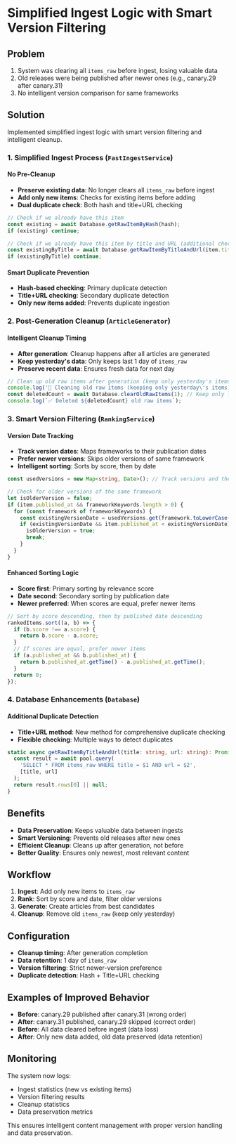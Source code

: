 # Simplified Ingest Logic with Smart Version Filtering

## Problem
1. System was clearing all `items_raw` before ingest, losing valuable data
2. Old releases were being published after newer ones (e.g., canary.29 after canary.31)
3. No intelligent version comparison for same frameworks

## Solution
Implemented simplified ingest logic with smart version filtering and intelligent cleanup.

### 1. Simplified Ingest Process (`FastIngestService`)

#### No Pre-Cleanup
- **Preserve existing data**: No longer clears all `items_raw` before ingest
- **Add only new items**: Checks for existing items before adding
- **Dual duplicate check**: Both hash and title+URL checking

```typescript
// Check if we already have this item
const existing = await Database.getRawItemByHash(hash);
if (existing) continue;

// Check if we already have this item by title and URL (additional check)
const existingByTitle = await Database.getRawItemByTitleAndUrl(item.title, item.link);
if (existingByTitle) continue;
```

#### Smart Duplicate Prevention
- **Hash-based checking**: Primary duplicate detection
- **Title+URL checking**: Secondary duplicate detection
- **Only new items added**: Prevents duplicate ingestion

### 2. Post-Generation Cleanup (`ArticleGenerator`)

#### Intelligent Cleanup Timing
- **After generation**: Cleanup happens after all articles are generated
- **Keep yesterday's data**: Only keeps last 1 day of `items_raw`
- **Preserve recent data**: Ensures fresh data for next day

```typescript
// Clean up old raw items after generation (keep only yesterday's items)
console.log('🧹 Cleaning old raw items (keeping only yesterday\'s items)...');
const deletedCount = await Database.clearOldRawItems(1); // Keep only last 1 day
console.log(`✅ Deleted ${deletedCount} old raw items`);
```

### 3. Smart Version Filtering (`RankingService`)

#### Version Date Tracking
- **Track version dates**: Maps frameworks to their publication dates
- **Prefer newer versions**: Skips older versions of same framework
- **Intelligent sorting**: Sorts by score, then by date

```typescript
const usedVersions = new Map<string, Date>(); // Track versions and their dates

// Check for older versions of the same framework
let isOlderVersion = false;
if (item.published_at && frameworkKeywords.length > 0) {
  for (const framework of frameworkKeywords) {
    const existingVersionDate = usedVersions.get(framework.toLowerCase());
    if (existingVersionDate && item.published_at < existingVersionDate) {
      isOlderVersion = true;
      break;
    }
  }
}
```

#### Enhanced Sorting Logic
- **Score first**: Primary sorting by relevance score
- **Date second**: Secondary sorting by publication date
- **Newer preferred**: When scores are equal, prefer newer items

```typescript
// Sort by score descending, then by published date descending
rankedItems.sort((a, b) => {
  if (b.score !== a.score) {
    return b.score - a.score;
  }
  // If scores are equal, prefer newer items
  if (a.published_at && b.published_at) {
    return b.published_at.getTime() - a.published_at.getTime();
  }
  return 0;
});
```

### 4. Database Enhancements (`Database`)

#### Additional Duplicate Detection
- **Title+URL method**: New method for comprehensive duplicate checking
- **Flexible checking**: Multiple ways to detect duplicates

```typescript
static async getRawItemByTitleAndUrl(title: string, url: string): Promise<RawItem | null> {
  const result = await pool.query(
    'SELECT * FROM items_raw WHERE title = $1 AND url = $2',
    [title, url]
  );
  return result.rows[0] || null;
}
```

## Benefits
- **Data Preservation**: Keeps valuable data between ingests
- **Smart Versioning**: Prevents old releases after new ones
- **Efficient Cleanup**: Cleans up after generation, not before
- **Better Quality**: Ensures only newest, most relevant content

## Workflow
1. **Ingest**: Add only new items to `items_raw`
2. **Rank**: Sort by score and date, filter older versions
3. **Generate**: Create articles from best candidates
4. **Cleanup**: Remove old `items_raw` (keep only yesterday)

## Configuration
- **Cleanup timing**: After generation completion
- **Data retention**: 1 day of `items_raw`
- **Version filtering**: Strict newer-version preference
- **Duplicate detection**: Hash + Title+URL checking

## Examples of Improved Behavior
- **Before**: canary.29 published after canary.31 (wrong order)
- **After**: canary.31 published, canary.29 skipped (correct order)
- **Before**: All data cleared before ingest (data loss)
- **After**: Only new data added, old data preserved (data retention)

## Monitoring
The system now logs:
- Ingest statistics (new vs existing items)
- Version filtering results
- Cleanup statistics
- Data preservation metrics

This ensures intelligent content management with proper version handling and data preservation.
